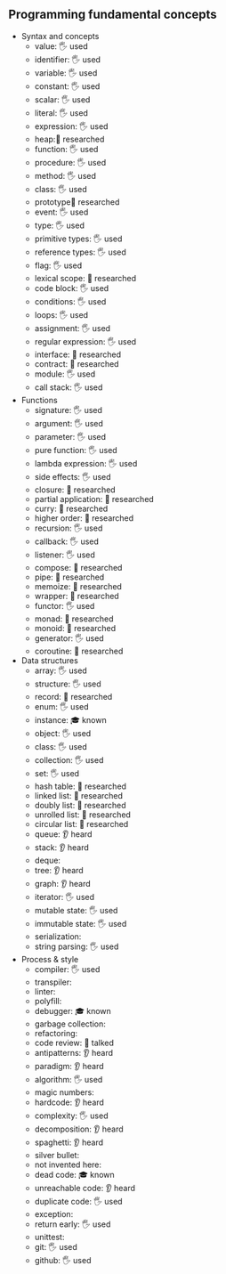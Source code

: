 ## Programming fundamental concepts

- Syntax and concepts
  - value: 🖐️ used
  - identifier: 🖐️ used
  - variable: 🖐️ used
  - constant: 🖐️ used
  - scalar: 🖐️ used
  - literal: 🖐️ used
  - expression: 🖐️ used
  - heap:🔬 researched
  - function: 🖐️ used
  - procedure: 🖐️ used
  - method: 🖐️ used
  - class: 🖐️ used
  - prototype🔬 researched
  - event: 🖐️ used
  - type: 🖐️ used
  - primitive types: 🖐️ used
  - reference types: 🖐️ used
  - flag: 🖐️ used
  - lexical scope: 🔬 researched
  - code block: 🖐️ used
  - conditions: 🖐️ used
  - loops: 🖐️ used
  - assignment: 🖐️ used
  - regular expression: 🖐️ used
  - interface: 🔬 researched
  - contract: 🔬 researched
  - module: 🖐️ used
  - call stack: 🖐️ used
- Functions
  - signature: 🖐️ used
  - argument: 🖐️ used
  - parameter: 🖐️ used
  - pure function: 🖐️ used
  - lambda expression: 🖐️ used
  - side effects: 🖐️ used
  - closure: 🔬 researched
  - partial application: 🔬 researched
  - curry: 🔬 researched
  - higher order: 🔬 researched
  - recursion: 🖐️ used
  - callback: 🖐️ used
  - listener: 🖐️ used
  - compose: 🔬 researched
  - pipe: 🔬 researched
  - memoize: 🔬 researched
  - wrapper: 🔬 researched
  - functor: 🖐️ used
  - monad: 🔬 researched
  - monoid: 🔬 researched
  - generator: 🖐️ used
  - coroutine: 🔬 researched
- Data structures
  - array: 🖐️ used
  - structure: 🖐️ used
  - record: 🔬 researched
  - enum: 🖐️ used
  - instance: 🎓 known
  - object: 🖐️ used
  - class: 🖐️ used
  - collection: 🖐️ used
  - set: 🖐️ used
  - hash table: 🔬 researched
  - linked list: 🔬 researched
  - doubly list: 🔬 researched
  - unrolled list: 🔬 researched
  - circular list: 🔬 researched
  - queue: 👂 heard
  - stack: 👂 heard
  - deque: 
  - tree: 👂 heard
  - graph: 👂 heard
  - iterator: 🖐️ used
  - mutable state: 🖐️ used
  - immutable state: 🖐️ used
  - serialization: 
  - string parsing: 🖐️ used
- Process & style
  - compiler: 🖐️ used
  - transpiler: 
  - linter: 
  - polyfill: 
  - debugger: 🎓 known
  - garbage collection: 
  - refactoring: 
  - code review: 📢 talked
  - antipatterns: 👂 heard
  - paradigm: 👂 heard
  - algorithm: 🖐️ used
  - magic numbers: 
  - hardcode: 👂 heard
  - complexity: 🖐️ used
  - decomposition: 👂 heard
  - spaghetti: 👂 heard
  - silver bullet: 
  - not invented here: 
  - dead code: 🎓 known
  - unreachable code: 👂 heard
  - duplicate code: 🖐️ used
  - exception: 
  - return early: 🖐️ used
  - unittest: 
  - git: 🖐️ used
  - github: 🖐️ used
